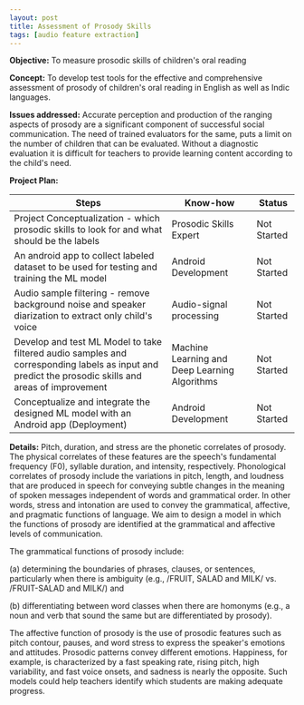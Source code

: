 ```yaml
---
layout: post
title: Assessment of Prosody Skills
tags: [audio feature extraction]
---
```


**Objective:** To measure prosodic skills of children&#39;s oral reading

**Concept:**  To develop test tools for the effective and comprehensive assessment of prosody of children&#39;s oral reading in English as well as Indic languages.

**Issues addressed:**  Accurate perception and production of the ranging aspects of prosody are a significant component of successful social communication. The need of trained evaluators for the same, puts a limit on the number of children that can be evaluated. Without a diagnostic evaluation it is difficult for teachers to provide learning content according to the child&#39;s need.

**Project Plan:**

| Steps | Know-how | Status |
| --- | --- | --- |
| Project Conceptualization - which prosodic skills to look for and what should be the labels | Prosodic Skills Expert | Not Started |
| An android app to collect labeled dataset to be used for testing and training the ML model | Android Development | Not Started |
| Audio sample filtering - remove background noise and speaker diarization to extract only child&#39;s voice | Audio-signal processing | Not Started |
| Develop and test ML Model to take filtered audio samples and corresponding labels as input and predict the prosodic skills and areas of improvement | Machine Learning and Deep Learning Algorithms | Not Started |
| Conceptualize and integrate the designed ML model with an Android app (Deployment) | Android Development | Not Started |

**Details:**  Pitch, duration, and stress are the phonetic correlates of prosody. The physical correlates of these features are the speech&#39;s fundamental frequency (F0), syllable duration, and intensity, respectively. Phonological correlates of prosody include the variations in pitch, length, and loudness that are produced in speech for conveying subtle changes in the meaning of spoken messages independent of words and grammatical order. In other words, stress and intonation are used to convey the grammatical, affective, and pragmatic functions of language. We aim to design a model in which the functions of prosody are identified at the grammatical and affective levels of communication.

The grammatical functions of prosody include:

(a) determining the boundaries of phrases, clauses, or sentences, particularly when there is ambiguity (e.g., /FRUIT, SALAD and MILK/ vs. /FRUIT-SALAD and MILK/) and

(b) differentiating between word classes when there are homonyms (e.g., a noun and verb that sound the same but are differentiated by prosody).

The affective function of prosody is the use of prosodic features such as pitch contour, pauses, and word stress to express the speaker&#39;s emotions and attitudes. Prosodic patterns convey different emotions. Happiness, for example, is characterized by a fast speaking rate, rising pitch, high variability, and fast voice onsets, and sadness is nearly the opposite. Such models could help teachers identify which students are making adequate progress.

